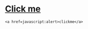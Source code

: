 # <a href="javascript:alert('XSS Attack!');">Click me</a>

    <a href=javascript:alert>clickme</a>
